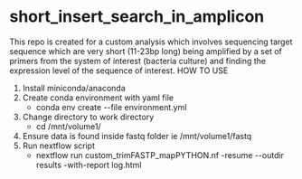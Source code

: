 # short_insert_search_in_amplicon
This repo is created for a custom analysis which involves sequencing target sequence which are very short (11-23bp long) being amplified by a set of primers from the system of interest (bacteria culture) and finding the expression level of the sequence of interest. 
HOW TO USE
1. Install miniconda/anaconda
2. Create conda environment with yaml file
    - conda env create --file environment.yml 
3. Change directory to work directory
    - cd /mnt/volume1/
4. Ensure data is found inside fastq folder ie /mnt/volume1/fastq
5. Run nextflow script
    - nextflow run custom_trimFASTP_mapPYTHON.nf -resume --outdir results -with-report log.html
